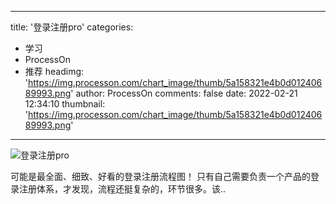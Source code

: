 
---
title: '登录注册pro'
categories: 
 - 学习
 - ProcessOn
 - 推荐
headimg: 'https://img.processon.com/chart_image/thumb/5a158321e4b0d01240689993.png'
author: ProcessOn
comments: false
date: 2022-02-21 12:34:10
thumbnail: 'https://img.processon.com/chart_image/thumb/5a158321e4b0d01240689993.png'
---

<div>   
<img class="thumb" alt="登录注册pro" src="https://img.processon.com/chart_image/thumb/5a158321e4b0d01240689993.png" referrerpolicy="no-referrer">
<p>可能是最全面、细致、好看的登录注册流程图！
只有自己需要负责一个产品的登录注册体系，才发现，流程还挺复杂的，环节很多。该..</p>  
</div>
            